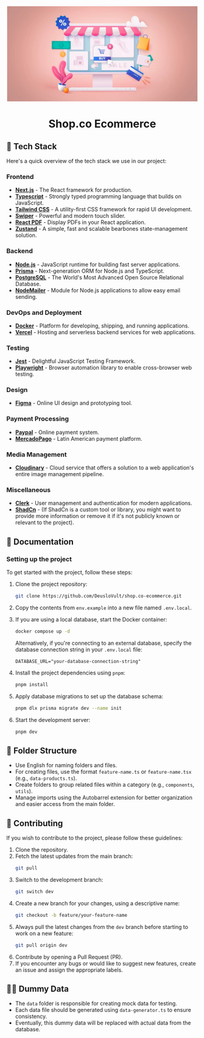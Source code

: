 <div align="center" >
  <img src="resources/logo-readme.webp" height="250" width="auto" >
<h1> Shop.co Ecommerce </h1>
</div>

## 🦾 Tech Stack

Here's a quick overview of the tech stack we use in our project:

### Frontend
- [**Next.js**](https://nextjs.org/) - The React framework for production.
- [**Typescript**](https://www.typescriptlang.org/) - Strongly typed programming language that builds on JavaScript.
- [**Tailwind CSS**](https://tailwindcss.com/) - A utility-first CSS framework for rapid UI development.
- [**Swiper**](https://swiperjs.com/) - Powerful and modern touch slider.
- [**React PDF**](https://react-pdf.org/) - Display PDFs in your React application.
- [**Zustand**](https://github.com/pmndrs/zustand) - A simple, fast and scalable bearbones state-management solution.

### Backend
- [**Node.js**](https://nodejs.org/en/) - JavaScript runtime for building fast server applications.
- [**Prisma**](https://www.prisma.io/) - Next-generation ORM for Node.js and TypeScript.
- [**PostgreSQL**](https://www.postgresql.org/) - The World's Most Advanced Open Source Relational Database.
- [**NodeMailer**](https://nodemailer.com) - Module for Node.js applications to allow easy email sending.

### DevOps and Deployment
- [**Docker**](https://www.docker.com/) - Platform for developing, shipping, and running applications.
- [**Vercel**](https://vercel.com/) - Hosting and serverless backend services for web applications.

### Testing
- [**Jest**](https://jestjs.io/) - Delightful JavaScript Testing Framework.
- [**Playwright**](https://playwright.dev/) - Browser automation library to enable cross-browser web testing.

### Design
- [**Figma**](https://www.figma.com/) - Online UI design and prototyping tool.

### Payment Processing
- [**Paypal**](https://www.paypal.com/) - Online payment system.
- [**MercadoPago**](https://www.mercadopago.com) - Latin American payment platform.

### Media Management
- [**Cloudinary**](https://cloudinary.com/) - Cloud service that offers a solution to a web application's entire image management pipeline.

### Miscellaneous
- [**Clerk**](https://clerk.com/) - User management and authentication for modern applications.
- [**ShadCn**](https://shadcn.com/) - (If ShadCn is a custom tool or library, you might want to provide more information or remove it if it's not publicly known or relevant to the project).

## 📘 Documentation

### Setting up the project

To get started with the project, follow these steps:

1. Clone the project repository:
    ```bash
    git clone https://github.com/DeusloVult/shop.co-ecommerce.git
    ```
2. Copy the contents from `env.example` into a new file named `.env.local`.

3. If you are using a local database, start the Docker container:
    ```bash
    docker compose up -d
    ```
   Alternatively, if you're connecting to an external database, specify the database connection string in your `.env.local` file:
    ```plaintext
    DATABASE_URL="your-database-connection-string"
    ```

4. Install the project dependencies using `pnpm`:
    ```bash
    pnpm install
    ```

5. Apply database migrations to set up the database schema:
    ```bash
    pnpm dlx prisma migrate dev --name init
    ```

6. Start the development server:
    ```bash
    pnpm dev
    ```

## 🚀 Folder Structure

- Use English for naming folders and files.
- For creating files, use the format `feature-name.ts` or `feature-name.tsx` (e.g., `data-products.ts`).
- Create folders to group related files within a category (e.g., `components`, `utils`).
- Manage imports using the Autobarrel extension for better organization and easier access from the main folder.

## 📝 Contributing

If you wish to contribute to the project, please follow these guidelines:

1. Clone the repository.
2. Fetch the latest updates from the main branch:
    ```bash
    git pull
    ```
3. Switch to the development branch:
    ```bash
    git switch dev
    ```
4. Create a new branch for your changes, using a descriptive name:
    ```bash
    git checkout -b feature/your-feature-name
    ```
5. Always pull the latest changes from the `dev` branch before starting to work on a new feature:
    ```bash
    git pull origin dev
    ```
6. Contribute by opening a Pull Request (PR).
7. If you encounter any bugs or would like to suggest new features, create an issue and assign the appropriate labels.

## 👨‍💻 Dummy Data

- The `data` folder is responsible for creating mock data for testing.
- Each data file should be generated using `data-generator.ts` to ensure consistency.
- Eventually, this dummy data will be replaced with actual data from the database.

<!-- ## ✨ Contributors

[![Contribuidores](https://contrib.rocks/image?repo=Lostovayne/shop.co-ecommerce)](https://github.com/Lostovayne/shop.co-ecommerce/contributors) -->

